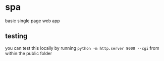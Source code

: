 # spa
basic single page web app

## testing
you can test this locally by running `python -m http.server 8000 --cgi` from within the public folder